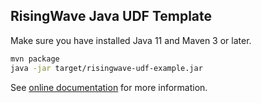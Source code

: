 ## RisingWave Java UDF Template

Make sure you have installed Java 11 and Maven 3 or later.

```sh
mvn package
java -jar target/risingwave-udf-example.jar
```

See [online documentation](https://docs.risingwave.com/docs/current/udf-java/) for more information.

